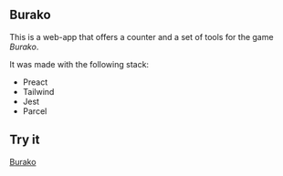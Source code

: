 ## Burako

This is a web-app that offers a counter and a set of tools for the game *Burako*.

It was made with the following stack:
- Preact
- Tailwind
- Jest
- Parcel

## Try it

[Burako](https://burako.pages.dev)
